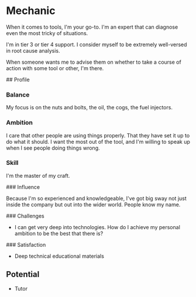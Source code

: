 # Mechanic

When it comes to tools, I'm your go-to. I'm an expert that can diagnose even the most tricky of situations.

I'm in tier 3 or tier 4 support. I consider myself to be extremely well-versed in root cause analysis.

When someone wants me to advise them on whether to take a course of action with some tool or other, I'm there.

## Profile

### Balance

My focus is on the nuts and bolts, the oil, the cogs, the fuel injectors.

### Ambition

I care that other people are using things properly. That they have set it up to do what it should. I want the most out of the tool, and I'm willing to speak up when I see people doing things wrong.

### Skill

I'm the master of my craft.

### Influence

Because I'm so experienced and knowledgeable, I've got big sway not just inside the company but out into the wider world. People know my name.

### Challenges

* I can get very deep into technologies. How do I achieve my personal ambition to be the best that there is?

### Satisfaction

* Deep technical educational materials

## Potential

* Tutor
